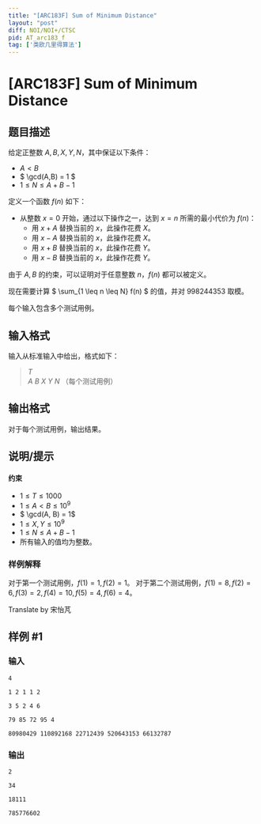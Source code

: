```yaml
---
title: "[ARC183F] Sum of Minimum Distance"
layout: "post"
diff: NOI/NOI+/CTSC
pid: AT_arc183_f
tag: ['类欧几里得算法']
---
```


# [ARC183F] Sum of Minimum Distance

## 题目描述

给定正整数 $A, B, X, Y, N$，其中保证以下条件：

- $A < B$
- $ \gcd(A,B) = 1 $
- $1 \leq N \leq A+B-1$

定义一个函数 $f(n)$ 如下：

- 从整数 $x=0$ 开始，通过以下操作之一，达到 $x=n$ 所需的最小代价为 $f(n)$：
  - 用 $x+A$ 替换当前的 $x$，此操作花费 $X$。
  - 用 $x-A$ 替换当前的 $x$，此操作花费 $X$。
  - 用 $x+B$ 替换当前的 $x$，此操作花费 $Y$。
  - 用 $x-B$ 替换当前的 $x$，此操作花费 $Y$。

由于 $A, B$ 的约束，可以证明对于任意整数 $n$，$f(n)$ 都可以被定义。

现在需要计算 $ \sum_{1 \leq n \leq N} f(n) $ 的值，并对 $998244353$ 取模。

每个输入包含多个测试用例。

## 输入格式

输入从标准输入中给出，格式如下：

> $T$  
> $A\ B\ X\ Y\ N$ （每个测试用例）

## 输出格式

对于每个测试用例，输出结果。

## 说明/提示

####  约束

- $1 \leq T \leq 1000$
- $1 \leq A < B \leq 10^9$
- $ \gcd(A, B) = 1$
- $1 \leq X, Y \leq 10^9$
- $1 \leq N \leq A+B-1$
- 所有输入的值均为整数。

### 样例解释

对于第一个测试用例，$f(1)=1,f(2)=1$。
对于第二个测试用例，$f(1)=8,f(2)=6,f(3)=2,f(4)=10,f(5)=4,f(6)=4$。

Translate by 宋怡芃

## 样例 #1

### 输入

```
4
1 2 1 1 2
3 5 2 4 6
79 85 72 95 4
80980429 110892168 22712439 520643153 66132787
```

### 输出

```
2
34
18111
785776602
```

